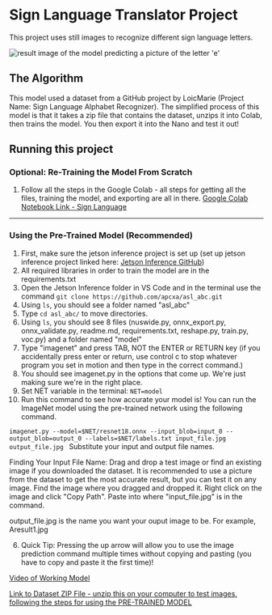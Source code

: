 # Sign Language Translator Project 

This project uses still images to recognize different sign language letters.

![result image of the model predicting a picture of the letter 'e'](https://github.com/apcxa/asl_abc/assets/133288638/80ff687f-109c-4c87-bec6-1384edc22109 "Image of Working Model") 



## The Algorithm

This model used a dataset from a GitHub project by LoicMarie (Project Name: Sign Language Alphabet Recognizer). The simplified process of this model is that it takes a zip file that contains the dataset, unzips it into Colab, then trains the model. You then export it into the Nano and test it out!

## Running this project

### Optional: Re-Training the Model From Scratch 
1. Follow all the steps in the Google Colab - all steps for getting all the files, training the model, and exporting are all in there. [Google Colab Notebook Link - Sign Language](https://colab.research.google.com/drive/1ld_ep21-Ex49o_1cWYhzghTiafUBDQXk?usp=sharing)
---
### Using the Pre-Trained Model (Recommended)
1. First, make sure the jetson inference project is set up (set up jetson inference project linked here: [Jetson Inference GitHub](https://github.com/dusty-nv/jetson-inference))
2. All required libraries in order to train the model are in the requirements.txt 
3. Open the Jetson Inference folder in VS Code and in the terminal use the command `git clone https://github.com/apcxa/asl_abc.git`
4. Using `ls`, you should see a folder named "asl_abc"
5. Type `cd asl_abc/` to move directories.
6. Using `ls`, you should see 8 files (nuswide.py, onnx_export.py, onnx_validate.py, readme.md, requirements.txt, reshape.py, train.py, voc.py) and a folder named "model" 
7. Type "imagenet" and press TAB, NOT the ENTER or RETURN key (if you accidentally press enter or return, use control c to stop whatever program you set in motion and then type in the correct command.)
8. You should see imagenet.py in the options that come up. We're just making sure we're in the right place.
9. Set NET variable in the terminal: `NET=model`
10. Run this command to see how accurate your model is! You can run the ImageNet model using the pre-trained network using the following command.

`imagenet.py --model=$NET/resnet18.onnx --input_blob=input_0 --output_blob=output_0 --labels=$NET/labels.txt input_file.jpg output_file.jpg
`
Substitute your input and output file names.

Finding Your Input File Name: Drag and drop a test image or find an existing image if you downloaded the dataset. It is recommended to use a picture from the dataset to get the most accurate result, but you can test it on any image. Find the image where you dragged and dropped it. Right click on the image and click "Copy Path". Paste into where "input_file.jpg" is in the command. 

output_file.jpg is the name you want your ouput image to be. For example, Aresult1.jpg 


6. Quick Tip: Pressing the up arrow will allow you to use the image prediction command multiple times without copying and pasting (you have to copy and paste it the first time)!

[Video of Working Model](https://youtu.be/I5Wovvr9eCw)

[Link to Dataset ZIP File - unzip this on your computer to test images. following the steps for using the PRE-TRAINED MODEL](https://drive.google.com/file/d/1QuE0X-WaNOxC5QAFjvEK-46xM2xz-qtf/view?usp=share_link)